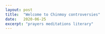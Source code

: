 ```yaml
---
layout: post
title:  "Welcome to Chinmoy controversies"
date:   2020-06-25
excerpt: "prayers meditations literary"
---
```


